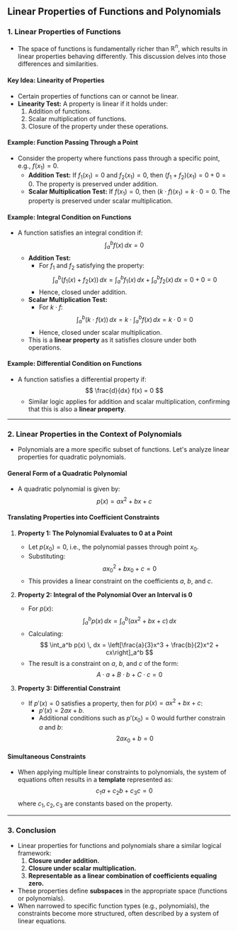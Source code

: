 ## Linear Properties of Functions and Polynomials

### 1. Linear Properties of Functions
- The space of functions is fundamentally richer than $\mathbb{R}^n$, which results in linear properties behaving differently. This discussion delves into those differences and similarities.

#### Key Idea: Linearity of Properties
- Certain properties of functions can or cannot be linear.
- **Linearity Test:** A property is linear if it holds under:
  1. Addition of functions.
  2. Scalar multiplication of functions.
  3. Closure of the property under these operations.

#### Example: Function Passing Through a Point
- Consider the property where functions pass through a specific point, e.g., $f(x_1) = 0$.
  - **Addition Test:** If $f_1(x_1) = 0$ and $f_2(x_1) = 0$, then $(f_1 + f_2)(x_1) = 0 + 0 = 0$. The property is preserved under addition.
  - **Scalar Multiplication Test:** If $f(x_1) = 0$, then $(k \cdot f)(x_1) = k \cdot 0 = 0$. The property is preserved under scalar multiplication.

#### Example: Integral Condition on Functions
- A function satisfies an integral condition if:
  $$
  \int_a^b f(x) \, dx = 0
  $$
  - **Addition Test:**
    - For $f_1$ and $f_2$ satisfying the property:
      $$
      \int_a^b (f_1(x) + f_2(x)) \, dx = \int_a^b f_1(x) \, dx + \int_a^b f_2(x) \, dx = 0 + 0 = 0
      $$
    - Hence, closed under addition.
  - **Scalar Multiplication Test:**
    - For $k \cdot f$:
      $$
      \int_a^b (k \cdot f(x)) \, dx = k \cdot \int_a^b f(x) \, dx = k \cdot 0 = 0
      $$
    - Hence, closed under scalar multiplication.
  - This is a **linear property** as it satisfies closure under both operations.

#### Example: Differential Condition on Functions
- A function satisfies a differential property if:
  $$
  \frac{d}{dx} f(x) = 0
  $$
  - Similar logic applies for addition and scalar multiplication, confirming that this is also a **linear property**.

---

### 2. Linear Properties in the Context of Polynomials
- Polynomials are a more specific subset of functions. Let's analyze linear properties for quadratic polynomials.

#### General Form of a Quadratic Polynomial
- A quadratic polynomial is given by:
  $$
  p(x) = ax^2 + bx + c
  $$

#### Translating Properties into Coefficient Constraints
1. **Property 1: The Polynomial Evaluates to 0 at a Point**
   - Let $p(x_0) = 0$, i.e., the polynomial passes through point $x_0$.
   - Substituting:
     $$
     ax_0^2 + bx_0 + c = 0
     $$
   - This provides a linear constraint on the coefficients $a$, $b$, and $c$.

2. **Property 2: Integral of the Polynomial Over an Interval is 0**
   - For $p(x)$:
     $$
     \int_a^b p(x) \, dx = \int_a^b (ax^2 + bx + c) \, dx
     $$
   - Calculating:
     $$
     \int_a^b p(x) \, dx = \left[\frac{a}{3}x^3 + \frac{b}{2}x^2 + cx\right]_a^b
     $$
   - The result is a constraint on $a$, $b$, and $c$ of the form:
     $$
     A \cdot a + B \cdot b + C \cdot c = 0
     $$

3. **Property 3: Differential Constraint**
   - If $p'(x) = 0$ satisfies a property, then for $p(x) = ax^2 + bx + c$:
     - $p'(x) = 2ax + b$.
     - Additional conditions such as $p'(x_0) = 0$ would further constrain $a$ and $b$:
       $$
       2ax_0 + b = 0
       $$

#### Simultaneous Constraints
- When applying multiple linear constraints to polynomials, the system of equations often results in a **template** represented as:
  $$
  c_1a + c_2b + c_3c = 0
  $$
  where $c_1, c_2, c_3$ are constants based on the property.

---

### 3. Conclusion
- Linear properties for functions and polynomials share a similar logical framework:
  1. **Closure under addition.**
  2. **Closure under scalar multiplication.**
  3. **Representable as a linear combination of coefficients equaling zero.**
- These properties define **subspaces** in the appropriate space (functions or polynomials).
- When narrowed to specific function types (e.g., polynomials), the constraints become more structured, often described by a system of linear equations.